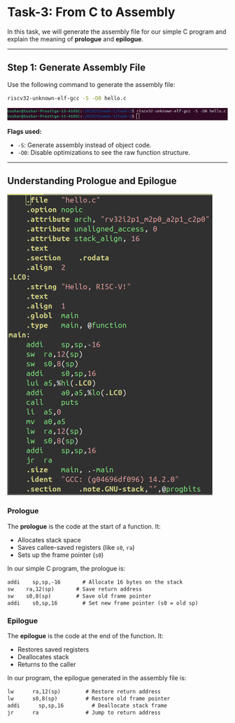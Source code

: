 # Task-3: From C to Assembly

In this task, we will generate the assembly file for our simple C program and explain the meaning of **prologue** and **epilogue**.

---

## Step 1: Generate Assembly File

Use the following command to generate the assembly file:
```bash
riscv32-unknown-elf-gcc -S -O0 hello.c
```

![Assembly file command](./assets/Task-3/assembly_command.png)

**Flags used:**
- `-S`: Generate assembly instead of object code.
- `-O0`: Disable optimizations to see the raw function structure.

---

## Understanding **Prologue** and **Epilogue**

![Complete assembly code](./assets/Task-3/assembly_code.png)

### Prologue

The **prologue** is the code at the start of a function. It:
- Allocates stack space
- Saves callee-saved registers (like `s0`, `ra`)
- Sets up the frame pointer (`s0`)

In our simple C program, the prologue is:
```assembly
addi	sp,sp,-16       # Allocate 16 bytes on the stack
sw	  ra,12(sp)       # Save return address
sw	  s0,8(sp)        # Save old frame pointer
addi	s0,sp,16        # Set new frame pointer (s0 = old sp)
```

### Epilogue

The **epilogue** is the code at the end of the function. It:
- Restores saved registers
- Deallocates stack
- Returns to the caller

In our program, the epilogue generated in the assembly file is:
```assembly
lw	    ra,12(sp)        # Restore return address
lw	    s0,8(sp)         # Restore old frame pointer
addi	  sp,sp,16         # Deallocate stack frame
jr	    ra               # Jump to return address
```
